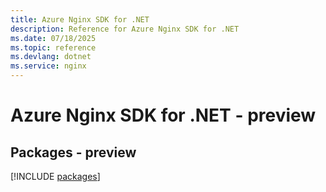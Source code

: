 ```yaml
---
title: Azure Nginx SDK for .NET
description: Reference for Azure Nginx SDK for .NET
ms.date: 07/18/2025
ms.topic: reference
ms.devlang: dotnet
ms.service: nginx
---
```

# Azure Nginx SDK for .NET - preview
## Packages - preview
[!INCLUDE [packages](nginx-index.md)]